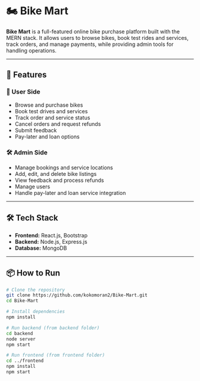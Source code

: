 # 🏍️ Bike Mart

**Bike Mart** is a full-featured online bike purchase platform built with the MERN stack. It allows users to browse bikes, book test rides and services, track orders, and manage payments, while providing admin tools for handling operations.

---

## 🚀 Features

### 👤 User Side
- Browse and purchase bikes
- Book test drives and services
- Track order and service status
- Cancel orders and request refunds
- Submit feedback
- Pay-later and loan options

### 🛠️ Admin Side
- Manage bookings and service locations
- Add, edit, and delete bike listings
- View feedback and process refunds
- Manage users
- Handle pay-later and loan service integration

---

## 🛠️ Tech Stack

- **Frontend:** React.js, Bootstrap
- **Backend:** Node.js, Express.js
- **Database:** MongoDB

---

## 📦 How to Run

```bash
# Clone the repository
git clone https://github.com/kokomoran2/Bike-Mart.git
cd Bike-Mart

# Install dependencies
npm install

# Run backend (from backend folder)
cd backend
node server
npm start

# Run frontend (from frontend folder)
cd ../frontend
npm install
npm start
